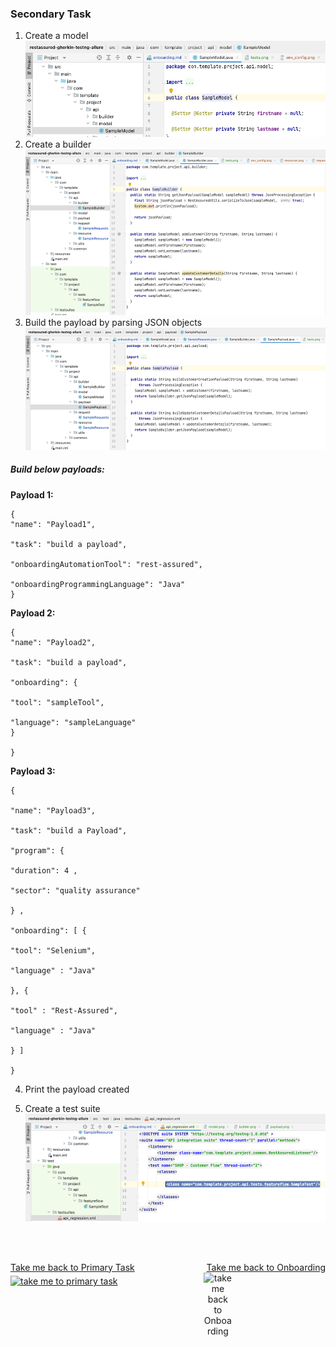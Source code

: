 
### Secondary Task

1. Create a model <br />
   ![](model.png)
2. Create a builder <br />
   ![](builder.png)
3. Build the payload by parsing JSON objects <br />
   ![](payload.png)
   <br />

##### _Build below payloads_:

**Payload 1:**
```
{
"name": "Payload1",

"task": "build a payload",

"onboardingAutomationTool": "rest-assured",

"onboardingProgrammingLanguage": "Java"
}
```

**Payload 2:**
```
{
"name": "Payload2",

"task": "build a payload",

"onboarding": {

"tool": "sampleTool",

"language": "sampleLanguage"
}

} 
```

**Payload 3:**
```
{

"name": "Payload3",

"task": "build a Payload",

"program": {

"duration": 4 ,

"sector": "quality assurance"

} ,

"onboarding": [ {

"tool": "Selenium",

"language" : "Java"

}, {

"tool" : "Rest-Assured",

"language" : "Java"

} ]

}
```

4. Print the payload created

5. Create a test suite
   ![](testsuite.png)

<br />
<br />


<div style="display: flex; justify-content: space-between; text-align:center;">
<p align="left">
    <a align="middle" href="https://github.com/ParthibanRajasekaran/restassured-gherkin-testng-allure/blob/be2b0f9474304532da05b7ef881a0482fe6f2477/docs/primary-task.md">Take me back to Primary Task
      <img align="middle" alt="take me to primary task" width="45px" src="https://thumbnails.yayimages.com/8/406/84061e2.jpg" />
    </a>
</p>
<p align="right">
    <a align="middle" href="https://github.com/ParthibanRajasekaran/restassured-gherkin-testng-allure/blob/be2b0f9474304532da05b7ef881a0482fe6f2477/docs/onboarding.md">Take me back to Onboarding
      <img align="left" alt="take me back to Onboarding" width="45px" src="https://w7.pngwing.com/pngs/469/374/png-transparent-ibooks-computer-icons-desktop-ios-7-book-miscellaneous-blue-angle.png" />
    </a>
</p>
</div>